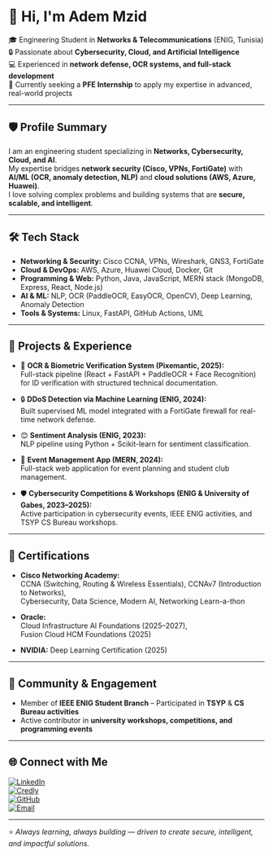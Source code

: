 # 👋 Hi, I'm Adem Mzid  

🎓 Engineering Student in **Networks & Telecommunications** (ENIG, Tunisia)  
🔒 Passionate about **Cybersecurity, Cloud, and Artificial Intelligence**  
💻 Experienced in **network defense, OCR systems, and full-stack development**  
🚀 Currently seeking a **PFE Internship** to apply my expertise in advanced, real-world projects  

---

## 🛡️ Profile Summary
I am an engineering student specializing in **Networks, Cybersecurity, Cloud, and AI**.  
My expertise bridges **network security (Cisco, VPNs, FortiGate)** with **AI/ML (OCR, anomaly detection, NLP)** and **cloud solutions (AWS, Azure, Huawei)**.  
I love solving complex problems and building systems that are **secure, scalable, and intelligent**.  

---

## 🛠️ Tech Stack
- **Networking & Security:** Cisco CCNA, VPNs, Wireshark, GNS3, FortiGate  
- **Cloud & DevOps:** AWS, Azure, Huawei Cloud, Docker, Git  
- **Programming & Web:** Python, Java, JavaScript, MERN stack (MongoDB, Express, React, Node.js)  
- **AI & ML:** NLP, OCR (PaddleOCR, EasyOCR, OpenCV), Deep Learning, Anomaly Detection  
- **Tools & Systems:** Linux, FastAPI, GitHub Actions, UML  

---

## 🚀 Projects & Experience
- 🪪 **OCR & Biometric Verification System (Pixemantic, 2025):**  
  Full-stack pipeline (React + FastAPI + PaddleOCR + Face Recognition) for ID verification with structured technical documentation.  

- 🔒 **DDoS Detection via Machine Learning (ENIG, 2024):**  
  Built supervised ML model integrated with a FortiGate firewall for real-time network defense.  

- 😊 **Sentiment Analysis (ENIG, 2023):**  
  NLP pipeline using Python + Scikit-learn for sentiment classification.  

- 📅 **Event Management App (MERN, 2024):**  
  Full-stack web application for event planning and student club management.  

- 🛡️ **Cybersecurity Competitions & Workshops (ENIG & University of Gabes, 2023–2025):**  
  Active participation in cybersecurity events, IEEE ENIG activities, and TSYP CS Bureau workshops.  

---

## 📜 Certifications
- **Cisco Networking Academy:**  
  CCNA (Switching, Routing & Wireless Essentials), CCNAv7 (Introduction to Networks),  
  Cybersecurity, Data Science, Modern AI, Networking Learn-a-thon  

- **Oracle:**  
  Cloud Infrastructure AI Foundations (2025–2027),  
  Fusion Cloud HCM Foundations (2025)  

- **NVIDIA:** Deep Learning Certification (2025)  

---

## 🤝 Community & Engagement
- Member of **IEEE ENIG Student Branch** – Participated in **TSYP** & **CS Bureau activities**  
- Active contributor in **university workshops, competitions, and programming events**  

---

## 🌐 Connect with Me
[![LinkedIn](https://img.shields.io/badge/LinkedIn-0077B5?style=for-the-badge&logo=linkedin&logoColor=white)](https://www.linkedin.com/in/adem-mzid-5b01941b0/)  
[![Credly](https://img.shields.io/badge/Credly-FF6F00?style=for-the-badge&logo=credly&logoColor=white)](https://www.credly.com/users/adem-mzid)  
[![GitHub](https://img.shields.io/badge/GitHub-000000?style=for-the-badge&logo=github&logoColor=white)](https://github.com/AdemMzid)  
[![Email](https://img.shields.io/badge/Email-adem.mzid1@gmail.com-red?style=for-the-badge&logo=gmail&logoColor=white)](mailto:adem.mzid1@gmail.com)  

---
⭐ *Always learning, always building — driven to create secure, intelligent, and impactful solutions.*

